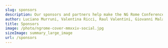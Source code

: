 ```yaml
---
slug: sponsors
description: Our sponsors and partners help make the NG Rome Conference possible. Come and say 'Ciao' on the day of the conference! June 27, 2024 / Rome, Italy
author: Luciano Murruni, Valentina Ricci, Raul Valentini, Giovanni Malacaria, Giuseppe Ettorre
title: Sponsors
image: /photo/ngrome-cover-mmxxiv-social.jpg
sizeImage: summary_large_image
url: /sponsors
---
```

